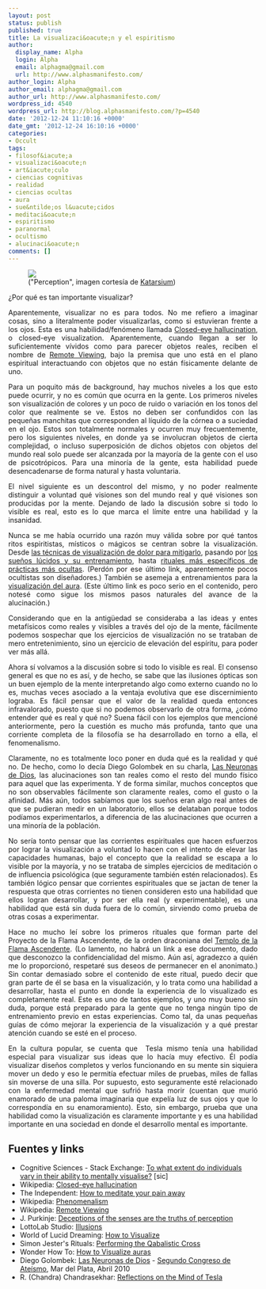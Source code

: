 ```yaml
---
layout: post
status: publish
published: true
title: La visualizaci&oacute;n y el espiritismo
author:
  display_name: Alpha
  login: Alpha
  email: alphagma@gmail.com
  url: http://www.alphasmanifesto.com/
author_login: Alpha
author_email: alphagma@gmail.com
author_url: http://www.alphasmanifesto.com/
wordpress_id: 4540
wordpress_url: http://blog.alphasmanifesto.com/?p=4540
date: '2012-12-24 11:10:16 +0000'
date_gmt: '2012-12-24 16:10:16 +0000'
categories:
- Occult
tags:
- filosof&iacute;a
- visualizaci&oacute;n
- art&iacute;culo
- ciencias cognitivas
- realidad
- ciencias ocultas
- aura
- sue&ntilde;os l&uacute;cidos
- meditaci&oacute;n
- espiritismo
- paranormal
- ocultismo
- alucinaci&oacute;n
comments: []
---
```


<figure class="align-center">
  <img src="{% link /assets/perceptionsmall.jpg %}" />
  <figcaption>("Perception", imagen cortes&iacute;a de <a title="Katarsium" href="http://katarsium.deviantart.com/art/Perception-326922394" target="_blank">Katarsium</a>)</figcaption>
</figure> 

¿Por qué es tan importante visualizar?

<p style="text-align: justify;">Aparentemente, visualizar no es para todos. No me refiero a imaginar cosas, sino a literalmente poder visualizarlas, como si estuvieran frente a los ojos. Esta es una habilidad/fen&oacute;meno llamada <a href="http://en.wikipedia.org/wiki/Closed-eye_hallucination">Closed-eye hallucination</a>, o closed-eye visualization. Aparentemente, cuando llegan a ser lo suficientemente v&iacute;vidos como para parecer objetos reales, reciben el nombre de <a href="http://en.wikipedia.org/wiki/Remote_viewing">Remote Viewing</a>, bajo la premisa que uno est&aacute; en el plano espiritual interactuando con objetos que no est&aacute;n f&iacute;sicamente delante de uno.</p>
<p style="text-align: justify;">Para un poquito m&aacute;s de background, hay muchos niveles a los que esto puede ocurrir, y no es com&uacute;n que ocurra en la gente. Los primeros niveles son visualizaci&oacute;n de colores y un poco de ruido o variaci&oacute;n en los tonos del color que realmente se ve. Estos no deben ser confundidos con las peque&ntilde;as manchitas que corresponden al l&iacute;quido de la c&oacute;rnea o a suciedad en el ojo. Estos son totalmente normales y ocurren muy frecuentemente, pero los siguientes niveles, en donde ya se involucran objetos de cierta complejidad, o incluso superposici&oacute;n de dichos objetos con objetos del mundo real solo puede ser alcanzada por la mayor&iacute;a de la gente con el uso de psicotr&oacute;picos. Para una minor&iacute;a de la gente, esta habilidad puede desencadenarse de forma natural y hasta voluntaria.</p>
<p style="text-align: justify;"><!--more--></p>
<p style="text-align: justify;">El nivel siguiente es un descontrol del mismo, y no poder realmente distinguir a voluntad qu&eacute; visiones son del mundo real y qu&eacute; visiones son producidas por la mente. Dejando de lado la discusi&oacute;n sobre si todo lo visible es real, esto es lo que marca el l&iacute;mite entre una habilidad y la insanidad.</p>
<p style="text-align: justify;">Nunca se me hab&iacute;a ocurrido una raz&oacute;n muy v&aacute;lida sobre por qu&eacute; tantos ritos espiritistas, m&iacute;sticos o m&aacute;gicos se centran sobre la visualizaci&oacute;n. Desde <a href="http://www.independent.co.uk/life-style/health-and-families/health-news/how-to-meditate-your-pain-away-1922082.html">las t&eacute;cnicas de visualizaci&oacute;n de dolor para mitigarlo</a>, pasando por <a href="http://www.world-of-lucid-dreaming.com/how-to-visualize.html">los sue&ntilde;os l&uacute;cidos y su entrenamiento</a>, hasta <a href="http://anubis4_2000.tripod.com/Symbolicon/Rituals/QabalisticCross1.htm">rituales m&aacute;s espec&iacute;ficos de pr&aacute;cticas m&aacute;s ocultas</a>. (Perd&oacute;n por ese &uacute;ltimo link, aparentemente pocos ocultistas son dise&ntilde;adores.) Tambi&eacute;n se asemeja a entrenamientos para la <a href="http://new-age.wonderhowto.com/how-to/visualize-auras-340676/">visualizaci&oacute;n del aura</a>. (Este &uacute;ltimo link es poco serio en el contenido, pero notes&eacute; como sigue los mismos pasos naturales del avance de la alucinaci&oacute;n.)</p>
<p style="text-align: justify;">Considerando que en la antig&uuml;edad se consideraba a las ideas y entes metaf&iacute;sicos como reales y visibles a trav&eacute;s del ojo de la mente, f&aacute;cilmente podemos sospechar que los ejercicios de visualizaci&oacute;n no se trataban de mero entretenimiento, sino un ejercicio de elevaci&oacute;n del esp&iacute;ritu, para poder ver m&aacute;s all&aacute;.</p>
<p style="text-align: justify;">Ahora s&iacute; volvamos a la discusi&oacute;n sobre si todo lo visible es real. El consenso general es que no es as&iacute;, y de hecho, se sabe que las ilusiones &oacute;pticas son un buen ejemplo de la mente interpretando algo como externo cuando no lo es, muchas veces asociado a la ventaja evolutiva que ese discernimiento lograba. Es f&aacute;cil pensar que el valor de la realidad queda entonces infravalorado, puesto que si no podemos observarlo de otra forma, &iquest;c&oacute;mo entender qu&eacute; es real y qu&eacute; no? Suena f&aacute;cil con los ejemplos que mencion&eacute; anteriormente, pero la cuesti&oacute;n es mucho m&aacute;s profunda, tanto que una corriente completa de la filosof&iacute;a se ha desarrollado en torno a ella, el fenomenalismo.</p>
<p style="text-align: justify;">Claramente, no es totalmente loco poner en duda qu&eacute; es la realidad y qu&eacute; no. De hecho, como lo dec&iacute;a Diego Golombek en su charla, <a href="https://vimeo.com/15994164">Las Neuronas de Dios</a>, las alucinaciones son tan reales como el resto del mundo f&iacute;sico para aquel que las experimenta. Y de forma similar, muchos conceptos que no son observables f&aacute;cilmente son claramente reales, como el gusto o la afinidad. M&aacute;s a&uacute;n, todos sab&iacute;amos que los sue&ntilde;os eran algo real antes de que se pudieran medir en un laboratorio, ellos se delataban porque todos pod&iacute;amos experimentarlos, a diferencia de las alucinaciones que ocurren a una minor&iacute;a de la poblaci&oacute;n.</p>
<p style="text-align: justify;">No ser&iacute;a tonto pensar que las corrientes espirituales que hacen esfuerzos por lograr la visualizaci&oacute;n a voluntad lo hacen con el intento de elevar las capacidades humanas, bajo el concepto que la realidad se escapa a lo visible por la mayor&iacute;a, y no se trataba de simples ejercicios de meditaci&oacute;n o de influencia psicol&oacute;gica (que seguramente tambi&eacute;n est&eacute;n relacionados). Es tambi&eacute;n l&oacute;gico pensar que corrientes espirituales que se jactan de tener la respuesta que otras corrientes no tienen consideren esto una habilidad que ellos logran desarrollar, y por ser ella real (y experimentable), es una habilidad que est&aacute; sin duda fuera de lo com&uacute;n, sirviendo como prueba de otras cosas a experimentar.</p>
<p style="text-align: justify;">Hace no mucho le&iacute; sobre los primeros rituales que forman parte del Proyecto de la Flama Ascendente, de la orden draconiana del <a href="http://www.ascendingflame.com/affiliation.html">Templo de la Flama Ascendente</a>. (Lo lamento, no habr&aacute; un link a ese documento, dado que desconozco la confidencialidad del mismo. A&uacute;n as&iacute;, agradezco a qui&eacute;n me lo proporcion&oacute;, respetar&eacute; sus deseos de permanecer en el anonimato.) Sin contar demasiado sobre el contenido de este ritual, puedo decir que gran parte de &eacute;l se basa en la visualizaci&oacute;n, y lo trata como una habilidad a desarrollar, hasta el punto en donde la experiencia de lo visualizado es completamente real. Este es uno de tantos ejemplos, y uno muy bueno sin duda, porque est&aacute; preparado para la gente que no tenga ning&uacute;n tipo de entrenamiento previo en estas experiencias. Como tal, da unas peque&ntilde;as gu&iacute;as de c&oacute;mo mejorar la experiencia de la visualizaci&oacute;n y a qu&eacute; prestar atenci&oacute;n cuando se est&eacute; en el proceso.</p>
<p style="text-align: justify;">En la cultura popular, se cuenta que &nbsp;Tesla mismo ten&iacute;a una habilidad especial para visualizar sus ideas que lo hac&iacute;a muy efectivo. &Eacute;l pod&iacute;a visualizar dise&ntilde;os completos y verlos funcionando en su mente sin siquiera mover un dedo y eso le permit&iacute;a efectuar miles de pruebas, miles de fallas sin moverse de una silla. Por supuesto, esto seguramente est&eacute; relacionado con la enfermedad mental que sufri&oacute; hasta morir (cuentan que muri&oacute; enamorado de una paloma imaginaria que expel&iacute;a luz de sus ojos y que lo correspond&iacute;a en su enamoramiento). Esto, sin embargo, prueba que una habilidad como la visualizaci&oacute;n es claramente importante y es una habilidad importante en una sociedad en donde el desarrollo mental es importante.</p>
<h2>Fuentes y links</h2>
<ul>
<li>Cognitive Sciences - Stack Exchange:&nbsp;<a href="http://cogsci.stackexchange.com/q/1932/43">To what extent do individuals vary in their ability to mentally visualise?</a>&nbsp;[sic]</li>
<li>Wikipedia: <a href="http://en.wikipedia.org/wiki/Closed-eye_hallucination">Closed-eye hallucination</a></li>
<li>The Independent: <a href="http://www.independent.co.uk/life-style/health-and-families/health-news/how-to-meditate-your-pain-away-1922082.html">How to meditate your pain away</a></li>
<li>Wikipedia: <a href="http://en.wikipedia.org/wiki/Phenomenalism">Phenomenalism</a></li>
<li>Wikipedia: <a href="http://en.wikipedia.org/wiki/Remote_viewing">Remote Viewing</a></li>
<li>J. Purkinje: <a href="http://people.cornellcollege.edu/dsherman/illusions/index.html">Deceptions of the senses are the truths of perception</a></li>
<li>LottoLab Studio: <a href="http://www.lottolab.org/articles/illusionsoflight.asp">Illusions</a></li>
<li>World of Lucid Dreaming: <a href="http://www.world-of-lucid-dreaming.com/how-to-visualize.html">How to Visualize</a></li>
<li>Simon Jester's Rituals: <a href="http://anubis4_2000.tripod.com/Symbolicon/Rituals/QabalisticCross1.htm">Performing the Qabalistic Cross</a></li>
<li>Wonder How To: <a href="http://new-age.wonderhowto.com/how-to/visualize-auras-340676/">How to Visualize auras</a></li>
<li>Diego Golombek: <a href="https://vimeo.com/15994164">Las Neuronas de Dios</a> - <a href="https://blog.alphasmanifesto.com/2010/04/05/2do-congreso-de-ateismo/">Segundo Congreso de Ate&iacute;smo</a>, Mar del Plata, Abril 2010</li>
<li>R. (Chandra) Chandrasekhar: <a href="http://www.ee.uwa.edu.au/~chandra/Downloads/Tesla/MindOfTesla.html">Reflections on the Mind of Tesla</a></li>
</ul>
